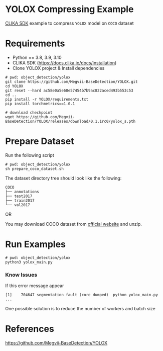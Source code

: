 # YOLOX Compressing Example
<ins>CLIKA SDK</ins> example to compress `YOLOX` model on `COCO` dataset


# Requirements

- Python == 3.8, 3.9, 3.10
- CLIKA SDK (https://docs.clika.io/docs/installation)
- Clone YOLOX project & Install dependencies

```
# pwd: object_detection/yolox
git clone https://github.com/Megvii-BaseDetection/YOLOX.git
cd YOLOX
git reset --hard ac58e0a5e68e57454b7b9ac822aced493b553c53
cd ..
pip install -r YOLOX/requirements.txt
pip install torchmetrics==1.0.1

# download checkpoint
wget https://github.com/Megvii-BaseDetection/YOLOX/releases/download/0.1.1rc0/yolox_s.pth
```

# Prepare Dataset

Run the following script

```
# pwd: object_detection/yolox
sh prepare_coco_dataset.sh
```

The dataset directory tree should look like the following:

```
COCO
├── annotations
├── test2017
├── train2017
└── val2017
```

OR

You may download COCO dataset from [official website](https://cocodataset.org/#download) and unzip.

# Run Examples

```
# pwd: object_detection/yolox
python3 yolox_main.py
```

### Know Issues

If this error message appear

```
[1]    704647 segmentation fault (core dumped)  python yolox_main.py ...
```

One possible solution is to reduce the number of workers and batch size

# References

https://github.com/Megvii-BaseDetection/YOLOX
